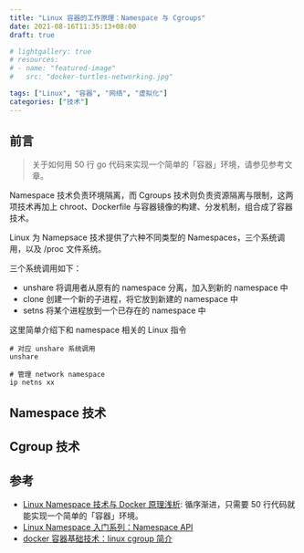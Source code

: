 ```yaml
---
title: "Linux 容器的工作原理：Namespace 与 Cgroups"
date: 2021-08-16T11:35:13+08:00
draft: true

# lightgallery: true
# resources:
# - name: "featured-image"
#   src: "docker-turtles-networking.jpg"

tags: ["Linux", "容器", "网络", "虚拟化"]
categories: ["技术"]
---
```



## 前言

>关于如何用 50 行 go 代码来实现一个简单的「容器」环境，请参见参考文章。

Namespace 技术负责环境隔离，而 Cgroups 技术则负责资源隔离与限制，这两项技术再加上 chroot、Dockerfile 与容器镜像的构建、分发机制，组合成了容器技术。

Linux 为 Namepsace 技术提供了六种不同类型的 Namespaces，三个系统调用，以及 /proc 文件系统。

三个系统调用如下：

- unshare 将调用者从原有的 namespace 分离，加入到新的 namespace 中
- clone 创建一个新的子进程，将它放到新建的 namespace 中
- setns 将某个进程放到一个已存在的 namespace 中


这里简单介绍下和 namespace 相关的 Linux 指令

```shell
# 对应 unshare 系统调用
unshare

# 管理 network namespace
ip netns xx
```

## Namespace 技术



## Cgroup 技术



## 参考

- [Linux Namespace 技术与 Docker 原理浅析](https://creaink.github.io/post/Computer/Linux/Linux-namespace.html): 循序渐进，只需要 50 行代码就能实现一个简单的「容器」环境。
- [Linux Namespace 入门系列：Namespace API](https://www.cnblogs.com/ryanyangcs/p/12591372.html)
- [docker 容器基础技术：linux cgroup 简介](https://cizixs.com/2017/08/25/linux-cgroup/)
